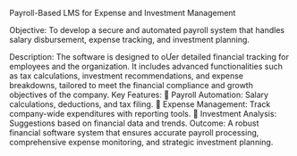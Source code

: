 Payroll-Based LMS for Expense and Investment Management

Objective:
To develop a secure and automated payroll system that handles salary disbursement, expense tracking, and investment planning. 

Description:
The software is designed to oƯer detailed financial tracking for employees and the organization. It includes advanced functionalities such as tax calculations, investment 
recommendations, and expense breakdowns, tailored to meet the financial compliance and growth objectives of the company. 
Key Features:
 Payroll Automation: Salary calculations, deductions, and tax filing.
 Expense Management: Track company-wide expenditures with reporting tools. 
 Investment Analysis: Suggestions based on financial data and trends. 
Outcome:
A robust financial software system that ensures accurate payroll processing, 
comprehensive expense monitoring, and strategic investment planning.
